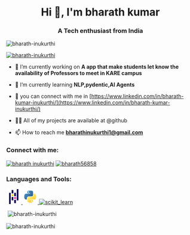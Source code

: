<h1 align="center">Hi 👋, I'm bharath kumar</h1>

<h3 align="center">A Tech enthusiast from India</h3>


<p align="left"> <img src="https://komarev.com/ghpvc/?username=bharath-inukurthi&label=Profile%20views&color=0e75b6&style=flat" alt="bharath-inukurthi" /> </p>

<p align="left"> <a href="https://github.com/ryo-ma/github-profile-trophy"><img src="https://github-profile-trophy.vercel.app/?username=bharath-inukurthi" alt="bharath-inukurthi" /></a> </p>

- 🔭 I’m currently working on **A app that make students let know the availability of Professors to meet in KARE campus**

- 🌱 I’m currently learning **NLP,pydentic,AI Agents**

- 👯 you can connect with me in [https://www.linkedin.com/in/bharath-kumar-inukurthi/](https://www.linkedin.com/in/bharath-kumar-inukurthi/)

- 👨‍💻 All of my projects are available at @github

- 📫 How to reach me **bharathinukurthi1@gmail.com**

<h3 align="left">Connect with me:</h3>
<p align="left">
<a href="https://linkedin.com/in/bharath inukurthi" target="blank"><img align="center" src="https://raw.githubusercontent.com/rahuldkjain/github-profile-readme-generator/master/src/images/icons/Social/linked-in-alt.svg" alt="bharath inukurthi" height="30" width="40" /></a>
<a href="https://instagram.com/bharath56858" target="blank"><img align="center" src="https://raw.githubusercontent.com/rahuldkjain/github-profile-readme-generator/master/src/images/icons/Social/instagram.svg" alt="bharath56858" height="30" width="40" /></a>
</p>

<h3 align="left">Languages and Tools:</h3>
<p align="left"> <a href="https://pandas.pydata.org/" target="_blank" rel="noreferrer"> <img src="https://raw.githubusercontent.com/devicons/devicon/2ae2a900d2f041da66e950e4d48052658d850630/icons/pandas/pandas-original.svg" alt="pandas" width="40" height="40"/> </a> <a href="https://www.python.org" target="_blank" rel="noreferrer"> <img src="https://raw.githubusercontent.com/devicons/devicon/master/icons/python/python-original.svg" alt="python" width="40" height="40"/> </a> <a href="https://scikit-learn.org/" target="_blank" rel="noreferrer"> <img src="https://upload.wikimedia.org/wikipedia/commons/0/05/Scikit_learn_logo_small.svg" alt="scikit_learn" width="40" height="40"/> </a> </p>

<p>&nbsp;<img align="center" src="https://github-readme-stats.vercel.app/api?username=bharath-inukurthi&show_icons=true&locale=en" alt="bharath-inukurthi" /></p>

<p><img align="center" src="https://github-readme-streak-stats.herokuapp.com/?user=bharath-inukurthi&" alt="bharath-inukurthi" /></p>
